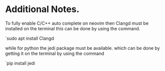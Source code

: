 # Additional Notes.
To fully enable C/C++ auto complete on neovim then Clangd must be installed on the terminal
this can be done by using the command.

`sudo apt install Clangd

while for python the jedi package must be available. which can be done by getting it on the terminal
by using the command

`pip install jedi
